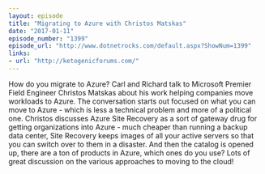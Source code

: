 ```yaml
---
layout: episode
title: "Migrating to Azure with Christos Matskas"
date: "2017-01-11"
episode_number: "1399"
episode_url: "http://www.dotnetrocks.com/default.aspx?ShowNum=1399"
links:
- url: "http://ketogenicforums.com/"
---
```


How do you migrate to Azure? Carl and Richard talk to Microsoft Premier Field Engineer Christos Matskas about his work helping companies move workloads to Azure. The conversation starts out focused on what you can move to Azure - which is less a technical problem and more of a political one. Christos discusses Azure Site Recovery as a sort of gateway drug for getting organizations into Azure - much cheaper than running a backup data center, Site Recovery keeps images of all your active servers so that you can switch over to them in a disaster. And then the catalog is opened up, there are a ton of products in Azure, which ones do you use? Lots of great discussion on the various approaches to moving to the cloud!
